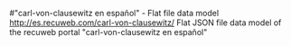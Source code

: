 #"carl-von-clausewitz en español" - Flat file data model
http://es.recuweb.com/carl-von-clausewitz/
Flat JSON file data model of the recuweb portal "carl-von-clausewitz en español"
